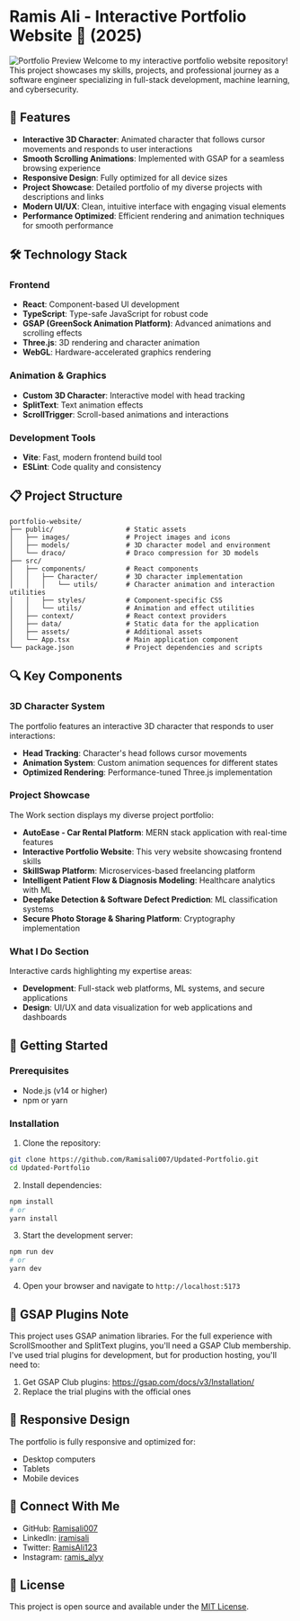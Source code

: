 # Ramis Ali - Interactive Portfolio Website 🚀 (2025)
![Portfolio Preview](https://github.com/Ramisali007/Updated-Portfolio/assets/7505980/3c4557e7-6392-4928-b8a9-7b2476ef4edd)
Welcome to my interactive portfolio website repository! This project showcases my skills, projects, and professional journey as a software engineer specializing in full-stack development, machine learning, and cybersecurity.

## 🌟 Features

- **Interactive 3D Character**: Animated character that follows cursor movements and responds to user interactions
- **Smooth Scrolling Animations**: Implemented with GSAP for a seamless browsing experience
- **Responsive Design**: Fully optimized for all device sizes
- **Project Showcase**: Detailed portfolio of my diverse projects with descriptions and links
- **Modern UI/UX**: Clean, intuitive interface with engaging visual elements
- **Performance Optimized**: Efficient rendering and animation techniques for smooth performance

## 🛠️ Technology Stack

### Frontend
- **React**: Component-based UI development
- **TypeScript**: Type-safe JavaScript for robust code
- **GSAP (GreenSock Animation Platform)**: Advanced animations and scrolling effects
- **Three.js**: 3D rendering and character animation
- **WebGL**: Hardware-accelerated graphics rendering

### Animation & Graphics
- **Custom 3D Character**: Interactive model with head tracking
- **SplitText**: Text animation effects
- **ScrollTrigger**: Scroll-based animations and interactions

### Development Tools
- **Vite**: Fast, modern frontend build tool
- **ESLint**: Code quality and consistency

## 📋 Project Structure

```
portfolio-website/
├── public/                  # Static assets
│   ├── images/              # Project images and icons
│   ├── models/              # 3D character model and environment
│   └── draco/               # Draco compression for 3D models
├── src/
│   ├── components/          # React components
│   │   ├── Character/       # 3D character implementation
│   │   │   └── utils/       # Character animation and interaction utilities
│   │   ├── styles/          # Component-specific CSS
│   │   └── utils/           # Animation and effect utilities
│   ├── context/             # React context providers
│   ├── data/                # Static data for the application
│   ├── assets/              # Additional assets
│   └── App.tsx              # Main application component
└── package.json             # Project dependencies and scripts
```

## 🔍 Key Components

### 3D Character System
The portfolio features an interactive 3D character that responds to user interactions:
- **Head Tracking**: Character's head follows cursor movements
- **Animation System**: Custom animation sequences for different states
- **Optimized Rendering**: Performance-tuned Three.js implementation

### Project Showcase
The Work section displays my diverse project portfolio:
- **AutoEase - Car Rental Platform**: MERN stack application with real-time features
- **Interactive Portfolio Website**: This very website showcasing frontend skills
- **SkillSwap Platform**: Microservices-based freelancing platform
- **Intelligent Patient Flow & Diagnosis Modeling**: Healthcare analytics with ML
- **Deepfake Detection & Software Defect Prediction**: ML classification systems
- **Secure Photo Storage & Sharing Platform**: Cryptography implementation

### What I Do Section
Interactive cards highlighting my expertise areas:
- **Development**: Full-stack web platforms, ML systems, and secure applications
- **Design**: UI/UX and data visualization for web applications and dashboards

## 🚀 Getting Started

### Prerequisites
- Node.js (v14 or higher)
- npm or yarn

### Installation

1. Clone the repository:
```bash
git clone https://github.com/Ramisali007/Updated-Portfolio.git
cd Updated-Portfolio
```

2. Install dependencies:
```bash
npm install
# or
yarn install
```

3. Start the development server:
```bash
npm run dev
# or
yarn dev
```

4. Open your browser and navigate to `http://localhost:5173`

## 📝 GSAP Plugins Note

This project uses GSAP animation libraries. For the full experience with ScrollSmoother and SplitText plugins, you'll need a GSAP Club membership. I've used trial plugins for development, but for production hosting, you'll need to:

1. Get GSAP Club plugins: https://gsap.com/docs/v3/Installation/
2. Replace the trial plugins with the official ones

## 📱 Responsive Design

The portfolio is fully responsive and optimized for:
- Desktop computers
- Tablets
- Mobile devices

## 🔗 Connect With Me

- GitHub: [Ramisali007](https://github.com/Ramisali007)
- LinkedIn: [iramisali](https://linkedin.com/in/iramisali)
- Twitter: [RamisAli123](https://twitter.com/RamisAli123)
- Instagram: [ramis_alyy](https://instagram.com/ramis_alyy)

## 📄 License

This project is open source and available under the [MIT License](LICENSE).

